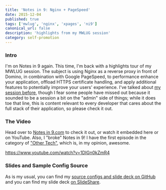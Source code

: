 ```yaml
---
title: 'Notes in 9: Nginx + PageSpeed'
date: 2015-12-04
published: true
tags: ['mwlug', 'nginx', 'xpages', 'ni9']
canonical_url: false
description: 'highlights from my MWLUG session'
category: self-promotion
---
```


### Intro

I'm on Notes in 9 again. This time, I'm back with a highlights tour of my MWLUG session. The subject is using Nginx as a reverse proxy in front of Domino, in combination with Google PageSpeed, to performance enhance your application, offload HTTPS certificate handling, and apply additional features to potentially improve your users' experience. I've talked about [my session before](/self-promotion/mwlug-ad113-success/), though I fear some people have missed out because it sounded to be a session a bit on the "admin" side of things; while it does toe that line, this is content relevant to every developer that cares about the full stack of their application, so please check it out.

### The Video

Head over to [Notes in 9.com](http://www.notesin9.com/2015/12/03/notesin9-187-highlights-from-mwlug-nginx-and-pagespeed/) to check it out, or watch it embedded here or on YouTube. Also, I "broke" Notes in 9! I have the first episode in the category of ["Other Tech"](http://www.notesin9.com/category/other-tech/), which is, in my opinion, awesome.

https://www.youtube.com/watch?v=1DIGn0kZmR4

### Slides and Sample Config Source

As is my usual, you can find my [source configs and slide deck on GitHub](https://github.com/edm00se/AD113-Speed-Up-Your-Apps-with-Nginx-and-PageSpeed) and you can find my slide deck [on SlideShare](http://www.slideshare.net/edm00se/ad113-speed-up-your-applications-w-nginx-and-pagespeed).
